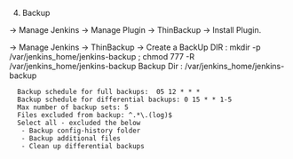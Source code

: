 4. Backup 

  -> Manage Jenkins -> Manage Plugin -> ThinBackup -> Install Plugin.
  
  -> Manage Jenkins -> ThinBackup -> 
      Create a BackUp DIR : mkdir -p /var/jenkins_home/jenkins-backup ; chmod 777 -R /var/jenkins_home/jenkins-backup
      Backup Dir : /var/jenkins_home/jenkins-backup
	  
	  Backup schedule for full backups:  05 12 * * *
	  Backup schedule for differential backups: 0 15 * * 1-5
	  Max number of backup sets: 5
	  Files excluded from backup: ^.*\.(log)$
	  Select all - excluded the below
	   - Backup config-history folder
       - Backup additional files
       - Clean up differential backups
